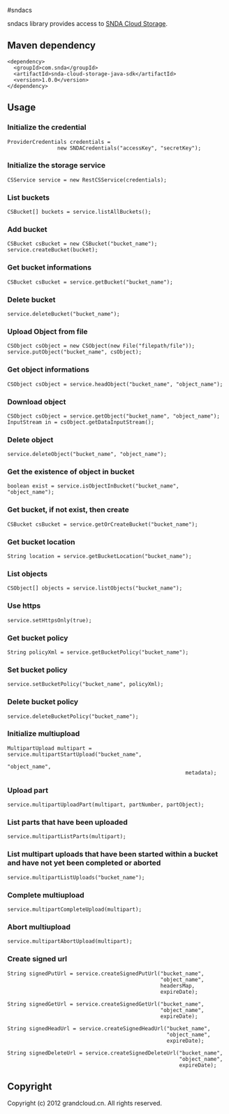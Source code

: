 #sndacs

sndacs library provides access to [SNDA Cloud Storage](http://www.grandcloud.cn/product/ecs).

## Maven dependency

    <dependency>
      <groupId>com.snda</groupId>
      <artifactId>snda-cloud-storage-java-sdk</artifactId>
      <version>1.0.0</version>
    </dependency>

## Usage

### Initialize the credential

    ProviderCredentials credentials = 
                    new SNDACredentials("accessKey", "secretKey");

### Initialize the storage service

    CSService service = new RestCSService(credentials);

### List buckets

    CSBucket[] buckets = service.listAllBuckets();

### Add bucket

    CSBucket csBucket = new CSBucket("bucket_name");
    service.createBucket(bucket);

### Get bucket informations

    CSBucket csBucket = service.getBucket("bucket_name");

### Delete bucket

    service.deleteBucket("bucket_name");

### Upload Object from file

    CSObject csObject = new CSObject(new File("filepath/file"));
    service.putObject("bucket_name", csObject);

### Get object informations

    CSObject csObject = service.headObject("bucket_name", "object_name");

### Download object

    CSObject csObject = service.getObject("bucket_name", "object_name");
    InputStream in = csObject.getDataInputStream();

### Delete object

    service.deleteObject("bucket_name", "object_name");

### Get the existence of object in bucket

    boolean exist = service.isObjectInBucket("bucket_name", "object_name");

### Get bucket, if not exist, then create

    CSBucket csBucket = service.getOrCreateBucket("bucket_name");

### Get bucket location

    String location = service.getBucketLocation("bucket_name");

### List objects

    CSObject[] objects = service.listObjects("bucket_name");

### Use https

    service.setHttpsOnly(true);

### Get bucket policy

    String policyXml = service.getBucketPolicy("bucket_name");

### Set bucket policy

    service.setBucketPolicy("bucket_name", policyXml);

### Delete bucket policy

    service.deleteBucketPolicy("bucket_name");

### Initialize multiupload

    MultipartUpload multipart = service.multipartStartUpload("bucket_name", 
                                                             "object_name",
                                                             metadata);

### Upload part

    service.multipartUploadPart(multipart, partNumber, partObject);

### List parts that have been uploaded

    service.multipartListParts(multipart);

### List multipart uploads that have been started within a bucket and have not yet been completed or aborted

    service.multipartListUploads("bucket_name");

### Complete multiupload

    service.multipartCompleteUpload(multipart);

### Abort multiupload

    service.multipartAbortUpload(multipart);

### Create signed url

    String signedPutUrl = service.createSignedPutUrl("bucket_name",
                                                     "object_name",
                                                     headersMap,
                                                     expireDate);

    String signedGetUrl = service.createSignedGetUrl("bucket_name",
                                                     "object_name",
                                                     expireDate);

    String signedHeadUrl = service.createSignedHeadUrl("bucket_name",
                                                       "object_name",
                                                       expireDate);

    String signedDeleteUrl = service.createSignedDeleteUrl("bucket_name",
                                                           "object_name",
                                                           expireDate);

## Copyright

Copyright (c) 2012 grandcloud.cn.
All rights reserved.
